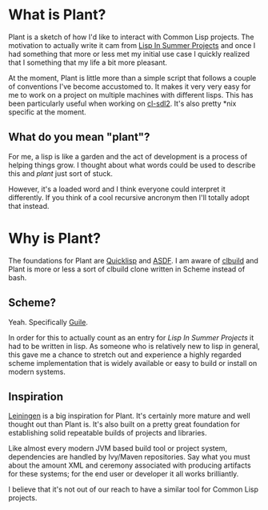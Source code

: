 What is Plant?
==============

Plant is a sketch of how I'd like to interact with Common Lisp projects. The motivation
to actually write it cam from [Lisp In Summer Projects](http://lispinsummerprojects.org/)
and once I had something that more or less met my initial use case I quickly realized
that I something that my life a bit more pleasant.

At the moment, Plant is little more than a simple script that follows a couple of
conventions I've become accustomed to. It makes it very very easy for me to work on
a project on multiple machines with different lisps. This has been particularly useful
when working on [cl-sdl2](http://github.com/lispgames/cl-sdl2). It's also pretty *nix
specific at the moment.

What do you mean "plant"?
-------------------------

For me, a lisp is like a garden and the act of development is a process of helping things
grow. I thought about what words could be used to describe this and *plant* just sort of
stuck.

However, it's a loaded word and I think everyone could interpret it differently. If
you think of a cool recursive ancronym then I'll totally adopt that instead.


Why is Plant?
=============

The foundations for Plant are [Quicklisp](quicklisp.org) and [ASDF](http://common-lisp.net/project/asdf/).
I am aware of [clbuild](http://common-lisp.net/project/clbuild/) and Plant is more or
less a sort of clbuild clone written in Scheme instead of bash.

Scheme?
-------

Yeah. Specifically [Guile](http://www.gnu.org/software/guile).

In order for this to actually count as an entry for *Lisp In Summer Projects* it
had to be written in lisp. As someone who is relatively new to lisp in general, this
gave me a chance to stretch out and experience a highly regarded scheme implementation
that is widely available or easy to build or install on modern systems. 

Inspiration
------------

[Leiningen](https://github.com/technomancy/leiningen) is a big inspiration for Plant.
It's certainly more mature and well thought out than Plant is. It's also built on a
pretty great foundation for establishing solid repeatable builds of projects and
libraries.

Like almost every modern JVM based build tool or project system, dependencies are handled
by Ivy/Maven repositories. Say what you must about the amount XML and ceremony associated
with producing artifacts for these systems; for the end user or developer it all works
brilliantly.

I believe that it's not out of our reach to have a similar tool for Common Lisp projects.

